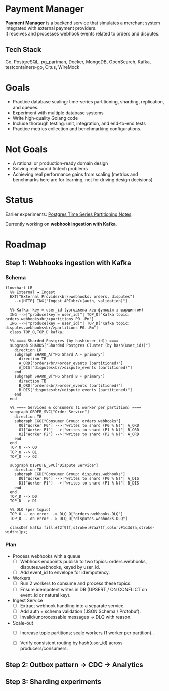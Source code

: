 # Payment Manager

**Payment Manager** is a backend service that simulates a merchant system integrated with external payment providers.  
It receives and processes webhook events related to orders and disputes.

## Tech Stack
Go, PostgreSQL, pg_partman, Docker, MongoDB, OpenSearch, Kafka, testcontainers-go, Citus, WireMock

# Goals

- Practice database scaling: time-series partitioning, sharding, replication, and queues.
- Experiment with multiple database systems
- Write high-quality Golang code
- Include thorough testing: unit, integration, and end-to-end tests
- Practice metrics collection and benchmarking configurations. 


# Not Goals

- A rational or production-ready domain design 
- Solving real-world fintech problems
- Achieving real performance gains from scaling (metrics and benchmarks here are for learning, not for driving design decisions)

# Status
Earlier experiments: [Postgres Time Series Partitioning Notes](./Postgres%20Time%20Series%20Partitioning%20Notes.md).

Currently working on **webhook ingestion with Kafka**.

# Roadmap


## Step 1: Webhooks ingestion with Kafka

### Schema

```mermaid
flowchart LR
  %% External → Ingest
  EXT["External Provider<br/>webhooks: orders, disputes"]
    -->|HTTP| ING["Ingest API<br/>(auth, validation)"]

  %% Kafka: key = user_id (узгоджена хеш-функція з шардингом)
  ING -->|"produce(key = user_id)"| TOP_O["Kafka topic: orders.webhooks<br/>partitions P0..Pn"]
  ING -->|"produce(key = user_id)"| TOP_D["Kafka topic: disputes.webhooks<br/>partitions P0..Pm"]
  class TOP_O,TOP_D kafka;

  %% ==== Sharded Postgres (by hash(user_id)) ====
  subgraph SHARDS["Sharded Postgres Cluster (by hash(user_id))"]
    direction LR
    subgraph SHARD_A["PG Shard A • primary"]
      direction TB
      A_ORD["orders<br/>order_events (partitioned)"]
      A_DIS["disputes<br/>dispute_events (partitioned)"]
    end
    subgraph SHARD_B["PG Shard B • primary"]
      direction TB
      B_ORD["orders<br/>order_events (partitioned)"]
      B_DIS["disputes<br/>dispute_events (partitioned)"]
    end
  end

  %% ==== Services & consumers (1 worker per partition) ====
  subgraph ORDER_SVC["Order Service"]
    direction TB
    subgraph CGO["Consumer Group: orders.webhooks"]
      O0["Worker P0"] -->|"writes to shard (P0 % N)"| A_ORD
      O1["Worker P1"] -->|"writes to shard (P1 % N)"| B_ORD
      O2["Worker P2"] -->|"writes to shard (P2 % N)"| A_ORD
    end
  end
  TOP_O --> O0
  TOP_O --> O1
  TOP_O --> O2

  subgraph DISPUTE_SVC["Dispute Service"]
    direction TB
    subgraph CGD["Consumer Group: disputes.webhooks"]
      D0["Worker P0"] -->|"writes to shard (P0 % N)"| A_DIS
      D1["Worker P1"] -->|"writes to shard (P1 % N)"| B_DIS
    end
  end
  TOP_D --> D0
  TOP_D --> D1

  %% DLQ (per topic)
  TOP_O -. on error .-> DLQ_O["orders.webhooks.DLQ"]
  TOP_D -. on error .-> DLQ_D["disputes.webhooks.DLQ"]

  classDef kafka fill:#f2f9ff,stroke:#7aa7ff,color:#1c3d7a,stroke-width:1px;

```


### Plan

- Process webhooks with a queue
  - [ ] Webhook endpoints publish to two topics: orders.webhooks, disputes.webhooks, keyed by user_id.
  - [ ] Add event_id to envelope for idempotency.
- Workers
  - [ ] Run 2 workers to consume and process these topics.
  - [ ] Ensure idempotent writes in DB (UPSERT / ON CONFLICT on event_id or natural key).
- Ingest Service 
   - [ ] Extract webhook handling into a separate service.
   - [ ] Add auth + schema validation (JSON Schema / Protobuf).
   - [ ] Invalid/unprocessable messages → DLQ with reason.
- Scale-out
   - [ ] Increase topic partitions; scale workers (1 worker per partition)..
   - [ ] Verify consistent routing by hash(user_id) across producers/consumers.


## Step 2: Outbox pattern → CDC → Analytics

## Step 3: Sharding experiments
